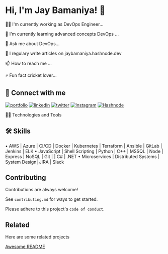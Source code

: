 
# Hi, I'm Jay Bamaniya! 👋


👩‍💻 I'm currently working as DevOps Engineer...

🧠 I'm currently learning advanced concepts DevOps ...

💬 Ask me about DevOps...

📝 I regulary write articles on jaybamaniya.hashnode.dev

📫 How to reach me ...

⚡️ Fun fact cricket lover...


## 🔗 Connect with me
[![portfolio](https://img.shields.io/badge/my_portfolio-000?style=for-the-badge&logo=ko-fi&logoColor=white)](https://katherineoelsner.com/)
[![linkedin](https://img.shields.io/badge/linkedin-0A66C2?style=for-the-badge&logo=linkedin&logoColor=white)](https://www.linkedin.com/)
[![twitter](https://img.shields.io/badge/twitter-1DA1F2?style=for-the-badge&logo=twitter&logoColor=white)](https://twitter.com/)
[![Instagram](https://img.shields.io/badge/Instagram-1DA1F2?style=for-the-badge&logo=twitter&logoColor=white)](https://Instagram.com/)
[![Hashnode](https://img.shields.io/badge/Hashnode-1DA1F2?style=for-the-badge&logo=twitter&logoColor=white)](https://Hashnode.com/)


👨‍💻 Technologies and Tools




## 🛠 Skills
•	AWS | Azure | CI/CD | Docker | Kubernetes | Terraform | Ansible | GitLab | Jenkins | ELK
•	    JavaScript | Shell Scripting | Python | C++ | MSSQL | Node | Express | NoSQL | Git | | C# | .NET
•	Microservices | Distributed Systems | System Design| JIRA | Slack



## Contributing

Contributions are always welcome!

See `contributing.md` for ways to get started.

Please adhere to this project's `code of conduct`.


## Related

Here are some related projects

[Awesome README](https://github.com/matiassingers/awesome-readme)


